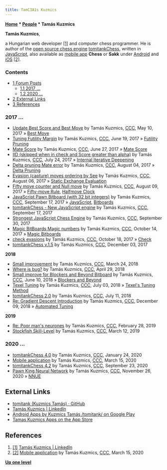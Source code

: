 ```yaml
---
title: TamC3A1s Kuzmics
---
```

**[Home](Home "Home") \* [People](People "People") \* Tamás Kuzmics**


**Tamás Kuzmics**,   

a Hungarian web developer <a id="cite-note-1" href="#cite-ref-1">[1]</a> and computer chess programmer. He is author of the [open source chess engine](Category:Open_Source "Category:Open Source") [tomitankChess](TomitankChess "TomitankChess"), written in [JavaScript](JavaScript "JavaScript"), also available as [mobile app](https://en.wikipedia.org/wiki/Mobile_app) **Chess** or **Sakk** under [Android](Android "Android") and [iOS](index.php?title=IOS&action=edit&redlink=1 "IOS (page does not exist)") <a id="cite-note-2" href="#cite-ref-2">[2]</a>.



### Contents


* [1 Forum Posts](#forum-posts)
	+ [1.1 2017 ...](#2017-...)
	+ [1.2 2020 ...](#2020-...)
* [2 External Links](#external-links)
* [3 References](#references)






### 2017 ...


* [Update Best Score and Best Move](http://www.talkchess.com/forum/viewtopic.php?t=63948) by Tamás Kuzmics, [CCC](CCC "CCC"), May 10, 2017 » [Best Move](Best_Move "Best Move")
* [Tuning Futility Margin](http://www.talkchess.com/forum3/viewtopic.php?f=7&t=64343) by Tamás Kuzmics, [CCC](CCC "CCC"), June 19, 2017 » [Futility Pruning](Futility_Pruning "Futility Pruning")
* [Mate Score](http://www.talkchess.com/forum3/viewtopic.php?f=7&t=64428) by Tamás Kuzmics, [CCC](CCC "CCC"), June 27, 2017 » [Mate Score](Checkmate#MateScore "Checkmate")
* [IID (skipped when in check and Score greater than alpha)](http://www.talkchess.com/forum3/viewtopic.php?f=7&t=64706) by Tamás Kuzmics, [CCC](CCC "CCC"), July 24, 2017 » [Internal Iterative Deepening](Internal_Iterative_Deepening "Internal Iterative Deepening")
* [Delta pruning Mate error](http://www.talkchess.com/forum3/viewtopic.php?f=7&t=64803) by Tamás Kuzmics, [CCC](CCC "CCC"), August 04, 2017 » [Delta Pruning](Delta_Pruning "Delta Pruning")
* [Evasion (capture) moves ordering by See](http://www.talkchess.com/forum3/viewtopic.php?f=7&t=64827) by Tamás Kuzmics, [CCC](CCC "CCC"), August 06, 2017 » [Static Exchange Evaluation](Static_Exchange_Evaluation "Static Exchange Evaluation")
* [Fifty move counter and Null move](http://www.talkchess.com/forum/viewtopic.php?t=64853) by Tamás Kuzmics, [CCC](CCC "CCC"), August 09, 2017 » [Fifty-move Rule](Fifty-move_Rule "Fifty-move Rule"), [Halfmove Clock](Halfmove_Clock "Halfmove Clock")
* [JavaScript Pawn Bitboard (with 32 bit integers)](http://www.talkchess.com/forum/viewtopic.php?t=65198) by Tamás Kuzmics, [CCC](CCC "CCC"), September 17, 2017 » [JavaScript](JavaScript "JavaScript"), [Bitboards](Bitboards "Bitboards")
* [tomitankChess - New JavaScript engine](http://www.talkchess.com/forum/viewtopic.php?t=65200) by Tamás Kuzmics, [CCC](CCC "CCC"), September 17, 2017
* [Strongest JavaScript Chess Engine](http://www.talkchess.com/forum3/viewtopic.php?f=2&t=65344) by Tamás Kuzmics, [CCC](CCC "CCC"), September 30, 2017
* [Magic BitBoards Magic numbers](http://www.talkchess.com/forum3/viewtopic.php?f=7&t=65448) by Tamás Kuzmics, [CCC](CCC "CCC"), October 14, 2017 » [Magic Bitboards](Magic_Bitboards "Magic Bitboards")
* [check evasions](http://www.talkchess.com/forum3/viewtopic.php?f=7&t=65479) by Tamás Kuzmics, [CCC](CCC "CCC"), October 18, 2017 » [Check](Check "Check")
* [tomitankChess v.1.5](http://www.talkchess.com/forum/viewtopic.php?t=65899) by Tamás Kuzmics, [CCC](CCC "CCC"), December 03, 2017


**2018**



* [Small improvement](http://www.talkchess.com/forum3/viewtopic.php?f=7&t=66914) by Tamás Kuzmics, [CCC](CCC "CCC"), March 24, 2018
* [Where is bug?](http://www.talkchess.com/forum3/viewtopic.php?f=7&t=67279) by Tamás Kuzmics, [CCC](CCC "CCC"), April 29, 2018
* [Small improve for Blockers and Beyond Bitboard](http://www.talkchess.com/forum3/viewtopic.php?f=7&t=67693) by Tamás Kuzmics, [CCC](CCC "CCC"), June 10, 2018 » [Blockers and Beyond](Blockers_and_Beyond "Blockers and Beyond")
* [Texel Tuning](http://www.talkchess.com/forum3/viewtopic.php?f=7&t=67893) by Tamás Kuzmics, [CCC](CCC "CCC"), July 03, 2018 » [Texel's Tuning Method](Texel%27s_Tuning_Method "Texel's Tuning Method")
* [tomitankChess 2.0](http://www.talkchess.com/forum3/viewtopic.php?f=2&t=67954) by Tamás Kuzmics, [CCC](CCC "CCC"), July 11, 2018
* [Re: Gradient Descent Introduction](http://www.talkchess.com/forum3/viewtopic.php?f=7&t=69207&start=1) by Tamás Kuzmics, [CCC](CCC "CCC"), December 09, 2018 » [Automated Tuning](Automated_Tuning "Automated Tuning")


**2019**



* [Re: Poor man's neurones](http://www.talkchess.com/forum3/viewtopic.php?f=7&t=67524&start=3) by Tamás Kuzmics, [CCC](CCC "CCC"), February 28, 2019
* [Stockfish Skill-Level](http://www.talkchess.com/forum3/viewtopic.php?f=7&t=70185) by Tamás Kuzmics, [CCC](CCC "CCC"), March 12, 2019


### 2020 ...


* [tomitankChess 4.0](http://www.talkchess.com/forum3/viewtopic.php?f=2&t=72894) by Tamás Kuzmics, [CCC](CCC "CCC"), January 24, 2020
* [Mobile application](http://www.talkchess.com/forum3/viewtopic.php?f=2&t=73377) by Tamás Kuzmics, [CCC](CCC "CCC"), March 15, 2020
* [tomitankChess 4.2](http://www.talkchess.com/forum3/viewtopic.php?f=2&t=75188) by Tamás Kuzmics, [CCC](CCC "CCC"), September 23, 2020
* [Pawn King Neural Network](http://www.talkchess.com/forum3/viewtopic.php?f=7&t=75925) by Tamás Kuzmics, [CCC](CCC "CCC"), November 26, 2020 » [NNUE](NNUE "NNUE")


## External Links


* [tomitank (Kuzmics Tamás) · GitHub](https://github.com/tomitank)
* [Tamás Kuzmics | LinkedIn](https://www.linkedin.com/in/tam%C3%A1s-kuzmics-a225931b6/)
* [Android Apps by Kuzmics Tamás /tomitank/ on Google Play](https://play.google.com/store/apps/developer?id=Kuzmics+Tam%C3%A1s+/tomitank/&hl=en)
* [Tamas Kuzmics Apps on the App Store](https://apps.apple.com/us/developer/tamas-kuzmics/id1150654414)


## References


1. <a id="cite-ref-1" href="#cite-note-1">[1]</a> [Tamás Kuzmics | LinkedIn](https://www.linkedin.com/in/tam%C3%A1s-kuzmics-a225931b6/)
2. <a id="cite-ref-2" href="#cite-note-2">[2]</a> [Mobile application](http://www.talkchess.com/forum3/viewtopic.php?f=2&t=73377) by Tamás Kuzmics, [CCC](CCC "CCC"), March 15, 2020

**[Up one level](People "People")**







 
